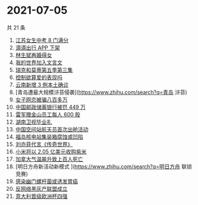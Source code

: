 # 2021-07-05

共 21 条

<!-- BEGIN ZHIHUSEARCH -->
<!-- 最后更新时间 Mon Jul 05 2021 22:07:26 GMT+0800 (China Standard Time) -->
1. [江苏女生中考 8 门满分](https://www.zhihu.com/search?q=中考)
1. [滴滴出行 APP 下架](https://www.zhihu.com/search?q=滴滴下架)
1. [林生斌再婚得女](https://www.zhihu.com/search?q=林生斌)
1. [我的世界加入文言文](https://www.zhihu.com/search?q=我的世界)
1. [瑞克和莫蒂第五季第三集](https://www.zhihu.com/search?q=瑞克和莫蒂)
1. [控制欲算爱的表现吗](https://www.zhihu.com/search?q=扑通扑通的心)
1. [云南新增 3 例本土确诊](https://www.zhihu.com/search?q=云南疫情)
1. [青岛遭最大规模浒苔侵袭](https://www.zhihu.com/search?q=青岛 浒苔)
1. [女子网恋被骗八百多万](https://www.zhihu.com/search?q=网恋被骗)
1. [中国邮政储蓄银行被罚 449 万](https://www.zhihu.com/search?q=中国邮政储蓄银行)
1. [雷军赠金山员工每人 600 股](https://www.zhihu.com/search?q=金山股票)
1. [湖南卫视毕业礼](https://www.zhihu.com/search?q=2021毕业礼)
1. [中国空间站航天员首次出舱活动](https://www.zhihu.com/search?q=首次出舱)
1. [福岛核电站集装箱腐蚀或凹陷](https://www.zhihu.com/search?q=福岛核电站)
1. [刘亦菲代言《传奇世界》](https://www.zhihu.com/search?q=传奇世界手游)
1. [小米将以 2.05 亿美元收购紫米 ](https://www.zhihu.com/search?q=小米收购紫米)
1. [加拿大气温飙升致上百人死亡](https://www.zhihu.com/search?q=加拿大气温飙升)
1. [明日方舟新活动新模式 ](https://www.zhihu.com/search?q=明日方舟 联锁竞赛)
1. [感染幽门螺杆菌或诱发胃癌](https://www.zhihu.com/search?q=幽门螺杆菌)
1. [反网络黑灰产联盟成立 ](https://www.zhihu.com/search?q=TapTap)
1. [意大利晋级欧洲杯四强](https://www.zhihu.com/search?q=意大利队)
<!-- END ZHIHUSEARCH -->
